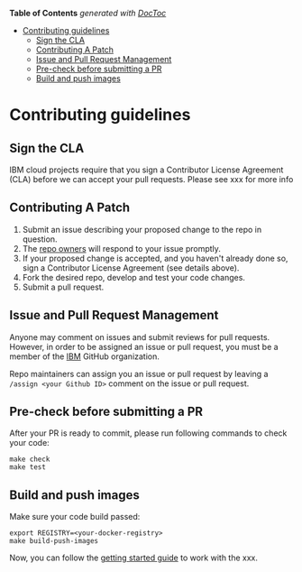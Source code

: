 <!-- START doctoc generated TOC please keep comment here to allow auto update -->
<!-- DON'T EDIT THIS SECTION, INSTEAD RE-RUN doctoc TO UPDATE -->
**Table of Contents**  *generated with [DocToc](https://github.com/thlorenz/doctoc)*

- [Contributing guidelines](#contributing-guidelines)
    - [Sign the CLA](#sign-the-cla)
    - [Contributing A Patch](#contributing-a-patch)
    - [Issue and Pull Request Management](#issue-and-pull-request-management)
    - [Pre-check before submitting a PR](#pre-check-before-submitting-a-pr)
    - [Build and push images](#build-and-push-images)

<!-- END doctoc generated TOC please keep comment here to allow auto update -->

# Contributing guidelines

## Sign the CLA

IBM cloud projects require that you sign a Contributor License Agreement (CLA) before we can accept your pull requests.  Please see xxx for more info

## Contributing A Patch

1. Submit an issue describing your proposed change to the repo in question.
1. The [repo owners](OWNERS) will respond to your issue promptly.
1. If your proposed change is accepted, and you haven't already done so, sign a Contributor License Agreement (see details above).
1. Fork the desired repo, develop and test your code changes.
1. Submit a pull request.

## Issue and Pull Request Management

Anyone may comment on issues and submit reviews for pull requests. However, in
order to be assigned an issue or pull request, you must be a member of the
[IBM](https://github.com/ibm) GitHub organization.

Repo maintainers can assign you an issue or pull request by leaving a
`/assign <your Github ID>` comment on the issue or pull request.

## Pre-check before submitting a PR

After your PR is ready to commit, please run following commands to check your code:

```shell
make check
make test
```

## Build and push images

Make sure your code build passed:

```shell
export REGISTRY=<your-docker-registry>
make build-push-images
```

Now, you can follow the [getting started guide](./README.md#getting-started) to work with the xxx.
